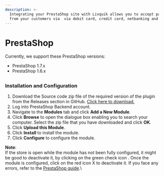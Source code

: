 ```yaml
---
description: >-
  Integrating your PrestaShop site with Livquik allows you to accept payments
  from your customers via  via debit card, credit card, netbanking and UPI.
---
```


# PrestaShop

Currently, we support these PrestaShop versions:

* PrestaShop 1.7.x
* PrestaShop 1.6.x

##

### Installation and Configuration

1. Download the Source code zip file of the required version of the plugin from the Releases section in GitHub. [Click here to download.](https://github.com/ippopay/ippopay-prestashop/archive/refs/tags/v1.0.zip)
2. Log into PrestaShop Backend account.
3. Navigate to the **Modules** tab and click **Add a New Module**.
4. Click **Browse** to open the dialogue box enabling you to search your computer. Select the zip file that you have downloaded and click **OK**.
5. Click **Upload this Module**.
6. Click **Install** to install the module.
7. Click **Configure** to configure the module.

**Note**:\
If the store is open while the module has not been fully configured, it might be good to deactivate it, by clicking on the green check icon . Once the module is configured, click on the red icon X to deactivate it. If you face any errors, refer to the [PrestaShop guide](https://addons.prestashop.com/en/content/21-how-to).\
